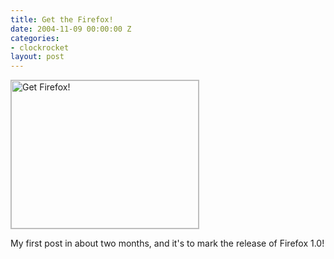 ```yaml
---
title: Get the Firefox!
date: 2004-11-09 00:00:00 Z
categories:
- clockrocket
layout: post
---
```


<a href="http://207.200.85.49/pub/mozilla.org/firefox/releases/1.0/win32/en-US/"><img alt="Get Firefox!" style="border: 1px solid #bbb;" src="http://www.clockrocket.net/archives/firefox1.png" width="300" height="237" border="0" /></a>

My first post in about two months, and it's to mark the release of Firefox 1.0!
